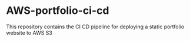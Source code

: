 # AWS-portfolio-ci-cd
 This repository contains the CI CD pipeline for deploying a static portfolio website to AWS S3
